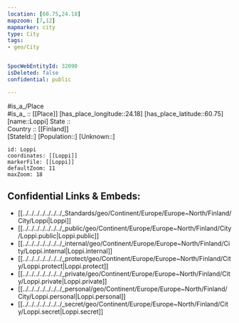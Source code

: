 ```yaml
---
location: [60.75,24.18] 
mapzoom: [7,12] 
mapmarker: city 
type: City
tags:
- geo/City


SpocWebEntityId: 32090
isDeleted: false
confidential: public

---
```

#is_a_/Place  
#is_a_ :: [[Place]] 
[has_place_longitude::24.18] 
[has_place_latitude::60.75] 
[name::Loppi] 
State ::  
Country :: [[Finland]]  
[StateId::] 
[Population::] 
[Unknown::] 


```leaflet
id: Loppi
coordinates: [[Loppi]] 
markerFile: [[Loppi]] 
defaultZoom: 11 
maxZoom: 18
```


## Confidential Links & Embeds: 
- [[../../../../../../../_Standards/geo/Continent/Europe/Europe~North/Finland/City/Loppi|Loppi]] 
- [[../../../../../../../_public/geo/Continent/Europe/Europe~North/Finland/City/Loppi.public|Loppi.public]] 
- [[../../../../../../../_internal/geo/Continent/Europe/Europe~North/Finland/City/Loppi.internal|Loppi.internal]] 
- [[../../../../../../../_protect/geo/Continent/Europe/Europe~North/Finland/City/Loppi.protect|Loppi.protect]] 
- [[../../../../../../../_private/geo/Continent/Europe/Europe~North/Finland/City/Loppi.private|Loppi.private]] 
- [[../../../../../../../_personal/geo/Continent/Europe/Europe~North/Finland/City/Loppi.personal|Loppi.personal]] 
- [[../../../../../../../_secret/geo/Continent/Europe/Europe~North/Finland/City/Loppi.secret|Loppi.secret]] 
